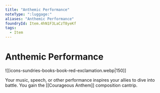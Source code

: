 ```yaml
---
title: "Anthemic Performance"
noteType: ":luggage:"
aliases: "Anthemic Performance"
foundryId: Item.4hN1F3LaCzT8yeKf
tags:
  - Item
---
```


# Anthemic Performance
![[icons-sundries-books-book-red-exclamation.webp|150]]

Your music, speech, or other performance inspires your allies to dive into battle. You gain the [[Courageous Anthem]] composition cantrip.
